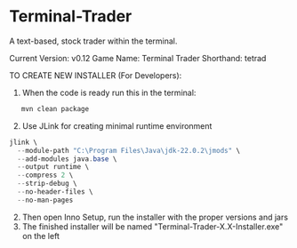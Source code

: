 # Terminal-Trader
A text-based, stock trader within the terminal.

Current Version: v0.12
Game Name: Terminal Trader
Shorthand: tetrad

TO CREATE NEW INSTALLER (For Developers):
1. When the code is ready run this in the terminal:
```powershell
   mvn clean package
```
2. Use JLink for creating minimal runtime environment
```powershell
jlink \
  --module-path "C:\Program Files\Java\jdk-22.0.2\jmods" \
  --add-modules java.base \
  --output runtime \
  --compress 2 \
  --strip-debug \
  --no-header-files \
  --no-man-pages
```
2. Then open Inno Setup, run the installer with the proper versions and jars
3. The finished installer will be named "Terminal-Trader-X.X-Installer.exe" on the left